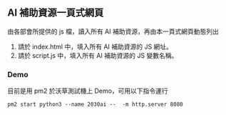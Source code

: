 ## AI 補助資源一頁式網頁

由各部會所提供的 js 檔，讀入所有 AI 補助資源，再由本一頁式網頁動態列出

1. 請於 index.html 中，填入所有 AI 補助資源的 JS 網址。
2. 請於 script.js 中，填入所有 AI 補助資源的 JS 變數名稱。

### Demo

目前是用 pm2 於沃草測試機上 Demo，可用以下指令運行

`pm2 start python3 --name 2030ai --  -m http.server 8080`
